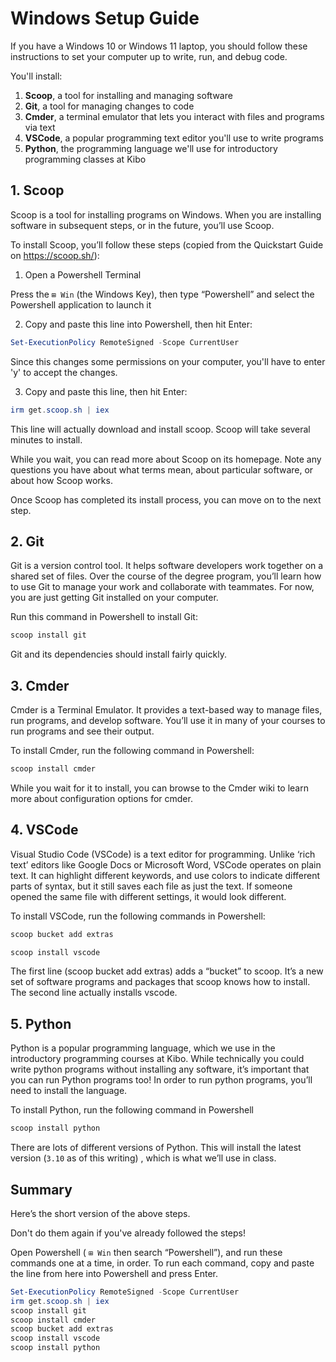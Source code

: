 # Windows Setup Guide

If you have a Windows 10 or Windows 11 laptop, you should follow these
instructions to set your computer up to write, run, and debug code. 

You'll install:

1. **Scoop**, a tool for installing and managing software
2. **Git**, a tool for managing changes to code 
3. **Cmder**, a terminal emulator that lets you interact with files and programs via text
4. **VSCode**, a popular programming text editor you'll use to write programs
5. **Python**, the programming language we'll use for introductory programming classes at Kibo

## 1. Scoop

Scoop is a tool for installing programs on Windows. When you are installing software in subsequent steps, or in the future, you’ll use Scoop.

To install Scoop, you’ll follow these steps (copied from the Quickstart Guide on https://scoop.sh/):

1. Open a Powershell Terminal

Press the  `⊞ Win`   (the Windows Key), then type “Powershell” and select the Powershell application to launch it

2. Copy and paste this line into Powershell, then hit Enter:

```powershell
Set-ExecutionPolicy RemoteSigned -Scope CurrentUser
```

Since this changes some permissions on your computer, you'll have to enter 'y'
to accept the changes.

3. Copy and paste this line, then hit Enter:

```powershell
irm get.scoop.sh | iex
```

This line will actually download and install scoop. Scoop will take several minutes to install.

While you wait, you can read more about Scoop on its homepage. Note any questions you have about what terms mean, about particular software, or about how Scoop works.

Once Scoop has completed its install process, you can move on to the next step.

## 2. Git

Git is a version control tool. It helps software developers work together on a shared set of files. Over the course of the degree program, you’ll learn how to use Git to manage your work and collaborate with teammates. For now, you are just getting Git installed on your computer.

Run this command in Powershell to install Git:

```powershell
scoop install git
```

Git and its dependencies should install fairly quickly.

## 3. Cmder

Cmder is a Terminal Emulator. It provides a text-based way to manage files, run programs, and develop software. You’ll use it in many of your courses to run programs and see their output.

To install Cmder, run the following command in Powershell:

```powershell
scoop install cmder
```

While you wait for it to install, you can browse to the Cmder wiki to learn more about configuration options for cmder.

## 4. VSCode

Visual Studio Code (VSCode) is a text editor for programming. Unlike ‘rich text’ editors like Google Docs or Microsoft Word, VSCode operates on plain text. It can highlight different keywords, and use colors to indicate different parts of syntax, but it still saves each file as just the text. If someone opened the same file with different settings, it would look different.

To install VSCode, run the following commands in Powershell:

```powershell
scoop bucket add extras
```

```powershell
scoop install vscode
```

The first line (scoop bucket add extras) adds a “bucket” to scoop. It’s a new set of software programs and packages that scoop knows how to install. The second line actually installs vscode.

## 5. Python

Python is a popular programming language, which we use in the introductory programming courses at Kibo. While technically you could write python programs without installing any software, it’s important that you can run Python programs too! In order to run python programs, you’ll need to install the language.

To install Python, run the following command in Powershell

```powershell
scoop install python
```

There are lots of different versions of Python. This will install the latest version (`3.10` as of this writing) , which is what we’ll use in class.

## Summary

Here’s the short version of the above steps. 

Don't do them again if you've already followed the steps!

Open Powershell ( `⊞ Win` then search “Powershell”), and run these commands one at a time, in order. To run each command, copy and paste the line from here into Powershell and press Enter.

```powershell
Set-ExecutionPolicy RemoteSigned -Scope CurrentUser
irm get.scoop.sh | iex
scoop install git
scoop install cmder
scoop bucket add extras
scoop install vscode
scoop install python
```
